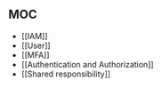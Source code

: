 ## MOC

- [[IAM]]
- [[User]]
- [[MFA]]
- [[Authentication and Authorization]]
- [[Shared responsibility]]